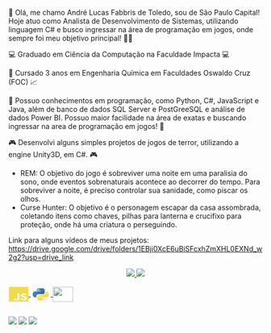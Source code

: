 :wave:  Olá, me chamo André Lucas Fabbris de Toledo, sou de São Paulo Capital!
Hoje atuo como Analista de Desenvolvimento de Sistemas, utilizando linguagem C# e busco ingressar na área de programação em jogos, onde sempre foi meu objetivo principal! :facepunch::space_invader:

:computer: Graduado em Ciência da Computação na Faculdade Impacta :computer:

:microscope: Cursado 3 anos em Engenharia Química em Faculdades Oswaldo Cruz (FOC) :chart_with_upwards_trend:

:bookmark_tabs: Possuo conhecimentos em programação, como Python, C#, JavaScript e Java, além de banco de dados SQL Server e PostGreeSQL e análise de dados Power BI. Possuo maior facilidade na área de exatas e buscando ingressar na area de programação em jogos! :bookmark_tabs:

:video_game: Desenvolvi alguns simples projetos de jogos de terror, utilizando a engine Unity3D, em C#. :video_game:
  - REM: O objetivo do jogo é sobreviver uma noite em uma paralisia do sono, onde eventos sobrenaturais acontece ao decorrer do tempo. Para sobreviver a noite, é preciso controlar sua sanidade, como piscar os olhos.
  - Curse Hunter: O objetivo é o personagem escapar da casa assombrada, coletando itens como chaves, pilhas para lanterna e crucifixo para proteção, onde há uma criatura o perseguindo.

Link para alguns vídeos de meus projetos: https://drive.google.com/drive/folders/1EBji0XcE6uBiSFcxhZmXHL0EXNd_w2g2?usp=drive_link

<div align="center">
  <a href="https://github.com/andrelucas97">
  <img height="180em" src="https://github-readme-stats.vercel.app/api?username=andrelucas97&show_icons=true&theme=merko&include_all_commits=true&count_private=true"/>
  <img height="180em" src="https://github-readme-stats.vercel.app/api/top-langs/?username=andrelucas97&layout=compact&langs_count=7&theme=merko"/>
</div>

<div style="display: inline_block"><br>
  <img align="center" alt="Rafa-Js" height="30" width="40" src="https://raw.githubusercontent.com/devicons/devicon/master/icons/javascript/javascript-plain.svg">
  <img align="center" height="30" width="40" src="https://raw.githubusercontent.com/devicons/devicon/master/icons/python/python-original.svg">
  <img align="center" height="30" width="40" src="https://cdn.jsdelivr.net/gh/devicons/devicon/icons/java/java-original.svg"/>  
</div>

  ##
  
<div> 
  <a href="https://instagram.com/andre.lucas97" target="_blank"><img src="https://img.shields.io/badge/-Instagram-%23E4405F?style=for-the-badge&logo=instagram&logoColor=white" target="_blank"></a>
  <a href = "mailto:andre.lucas97@outlook.com"><img src="https://img.shields.io/badge/Microsoft_Outlook-0078D4?style=for-the-badge&logo=microsoft-outlook&logoColor=white" target="_blank"></a>
  <a href="https://www.linkedin.com/in/andre-lucas-fabbris/" target="_blank"><img src="https://img.shields.io/badge/-LinkedIn-%230077B5?style=for-the-badge&logo=linkedin&logoColor=white" target="_blank"></a>
</div>

